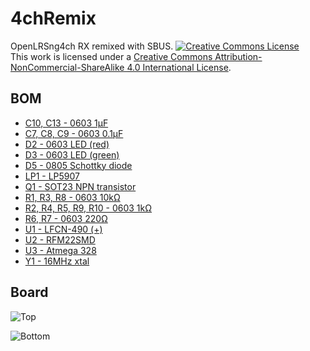 # 4chRemix
OpenLRSng4ch RX remixed with SBUS.
<a rel="license" href="http://creativecommons.org/licenses/by-nc-sa/4.0/"><img alt="Creative Commons License" style="border-width:0" src="https://i.creativecommons.org/l/by-nc-sa/4.0/88x31.png" /></a><br />This work is licensed under a <a rel="license" href="http://creativecommons.org/licenses/by-nc-sa/4.0/">Creative Commons Attribution-NonCommercial-ShareAlike 4.0 International License</a>.

## BOM

* [C10, C13 - 0603 1μF](http://www.digikey.com/product-detail/en/0/1276-1946-1-ND)
* [C7, C8, C9  - 0603 0.1μF](http://www.digikey.com/product-detail/en/0/490-1532-1-ND/587771)
* [D2 - 0603 LED (red)](http://www.digikey.com/product-detail/en/0/754-1117-1-ND)
* [D3 - 0603 LED (green)](http://www.digikey.com/product-detail/en/0/754-1121-1-ND)
* [D5 - 0805 Schottky diode](http://www.digikey.com/product-detail/en/0/478-7802-1-ND)
* [LP1 - LP5907](http://www.digikey.com/product-detail/en/0/296-40365-1-ND)
* [Q1 - SOT23 NPN transistor](http://www.digikey.com/product-detail/en/0/ZXTN07012EFFCT-ND)
* [R1, R3, R8 - 0603 10kΩ](http://www.digikey.com/product-detail/en/0/RMCF0603FT10K0CT-ND)
* [R2, R4, R5, R9, R10 - 0603 1kΩ](http://www.digikey.com/product-detail/en/0/P1.00KHCT-ND)
* [R6, R7 - 0603 220Ω](http://www.digikey.com/product-detail/en/0/RMCF0603FT220RCT-ND)
* [U1 - LFCN-490 (+)](http://www.minicircuits.com/products/filters_sm_low.shtml)
* [U2 - RFM22SMD](http://www.ebay.com/itm/RFM22B-433Mhz-Wireless-Transceiver-from-HopeRF-/171728634731)
* [U3 - Atmega 328](http://www.digikey.com/product-detail/en/0/ATMEGA328P-AU-ND)
* [Y1 - 16MHz xtal](http://www.digikey.com/product-detail/en/0/478-5420-1-ND)

## Board

![Top](http://i.imgur.com/Xx5gTsg.png)

![Bottom](http://i.imgur.com/hQRg3u8.png)
